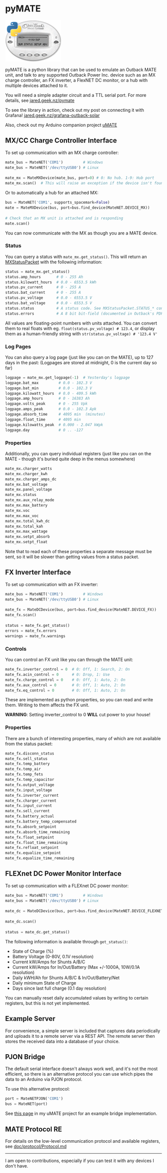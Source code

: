 # pyMATE

![pyMATE](doc/pymate.png "pyMATE")

pyMATE is a python library that can be used to emulate an Outback MATE unit, and talk to any supported
Outback Power Inc. device such as an MX charge controller, an FX inverter, a FlexNET DC monitor, or a hub with
multiple devices attached to it.

You will need a simple adapter circuit and a TTL serial port. For more details, see [jared.geek.nz/pymate](http://jared.geek.nz/pymate)

To see the library in action, check out my post on connecting it with Grafana! [jared.geek.nz/grafana-outback-solar](http://jared.geek.nz/grafana-outback-solar)

Also, check out my Arduino companion project [uMATE](https://github.com/jorticus/uMATE)

## MX/CC Charge Controller Interface

To set up communication with an MX charge controller:
    
```python
mate_bus = MateNET('COM1')         # Windows
mate_bus = MateNET('/dev/ttyUSB0') # Linux

mate_mx = MateMXDevice(mate_bus, port=0) # 0: No hub. 1-9: Hub port
mate_mx.scan()  # This will raise an exception if the device isn't found
```

Or to automatically a hub for an attached MX:
```python
bus = MateNET('COM1', supports_spacemark=False)
mate = MateMXDevice(bus, port=bus.find_device(MateNET.DEVICE_MX))

# Check that an MX unit is attached and is responding
mate.scan()
```

You can now communicate with the MX as though you are a MATE device.

### Status

You can query a status with `mate_mx.get_status()`. This will return an [MXStatusPacket](matenet/mx.py#L14) with the following information:

```python
status = mate_mx.get_status()
status.amp_hours       # 0 - 255 Ah
status.kilowatt_hours  # 0.0 - 6553.5 kWh
status.pv_current      # 0 - 255 A
status.bat_current     # 0 - 255 A
status.pv_voltage      # 0.0 - 6553.5 V
status.bat_voltage     # 0.0 - 6553.5 V
status.status          # A status code. See MXStatusPacket.STATUS_* constants.
status.errors          # A 8 bit bit-field (documented in Outback's PDF)
```

All values are floating-point numbers with units attached. You can convert them to real floats with eg. `float(status.pv_voltage) # 123.4`, or display them as a human-friendly string with `str(status.pv_voltage) # '123.4 V'`
    
### Log Pages
    
You can also query a log page (just like you can on the MATE), up to 127 days in the past: (Logpages are stored at midnight, 0 is the current day so far)

```python
logpage = mate_mx.get_logpage(-1)  # Yesterday's logpage
logpage.bat_max         # 0.0 - 102.3 V
logpage.bat_min         # 0.0 - 102.3 V
logpage.kilowatt_hours  # 0.0 - 409.5 kWh
logpage.amp_hours       # 0 - 16383 Ah
logpage.volts_peak      # 0 - 255 Vpk
logpage.amps_peak       # 0.0 - 102.3 Apk
logpage.absorb_time     # 4095 min  (minutes)
logpage.float_time      # 4095 min
logpage.kilowatts_peak  # 0.000 - 2.047 kWpk
logpage.day             # 0 .. -127
```
    
### Properties
    
Additionally, you can query individual registers (just like you can on the MATE - though it's buried quite deep in the menus somewhere)

```python
mate_mx.charger_watts
mate_mx.charger_kwh
mate_mx.charger_amps_dc
mate_mx.bat_voltage
mate_mx.panel_voltage
mate_mx.status
mate_mx.aux_relay_mode
mate_mx.max_battery
mate_mx.voc
mate_mx.max_voc
mate_mx.total_kwh_dc
mate_mx.total_kah
mate_mx.max_wattage
mate_mx.setpt_absorb
mate_mx.setpt_float
```
    
Note that to read each of these properties a separate message must be sent, so it will be slower than getting values from a status packet.

## FX Inverter Interface

To set up communication with an FX inverter:

```python
mate_bus = MateNET('COM1')         # Windows
mate_bus = MateNET('/dev/ttyUSB0') # Linux

mate_fx = MateDCDevice(bus, port=bus.find_device(MateNET.DEVICE_FX))
mate_fx.scan()

status = mate_fx.get_status()
errors = mate_fx.errors
warnings = mate_fx.warnings
```

### Controls

You can control an FX unit like you can through the MATE unit:

```python
mate_fx.inverter_control = 0  # 0: Off, 1: Search, 2: On
mate_fx.acin_control = 0      # 0: Drop, 1: Use
mate_fx.charge_control = 0    # 0: Off, 1: Auto, 2: On
mate_fx.aux_control = 0       # 0: Off, 1: Auto, 2: On
mate_fx.eq_control = 0        # 0: Off, 1: Auto, 2: On
```
    
These are implemented as python properties, so you can read and write them. Writing to them affects the FX unit.

**WARNING**: Setting inverter_control to 0 **WILL** cut power to your house!
    
### Properties

There are a bunch of interesting properties, many of which are not available from the status packet:

```python
mate_fx.disconn_status
mate_fx.sell_status
mate_fx.temp_battery
mate_fx.temp_air
mate_fx.temp_fets
mate_fx.temp_capacitor
mate_fx.output_voltage
mate_fx.input_voltage
mate_fx.inverter_current
mate_fx.charger_current
mate_fx.input_current
mate_fx.sell_current
mate_fx.battery_actual
mate_fx.battery_temp_compensated
mate_fx.absorb_setpoint
mate_fx.absorb_time_remaining
mate_fx.float_setpoint
mate_fx.float_time_remaining
mate_fx.refloat_setpoint
mate_fx.equalize_setpoint
mate_fx.equalize_time_remaining
```

## FLEXnet DC Power Monitor Interface

To set up communication with a FLEXnet DC power monitor:

```python
mate_bus = MateNET('COM1')         # Windows
mate_bus = MateNET('/dev/ttyUSB0') # Linux

mate_dc = MateDCDevice(bus, port=bus.find_device(MateNET.DEVICE_FLEXNETDC))

mate_dc.scan()

status = mate_dc.get_status()
```

The following information is available through `get_status()`:
- State of Charge (%)
- Battery Voltage (0-80V, 0.1V resolution)
- Current kW/Amps for Shunts A/B/C
- Current kW/Amps for In/Out/Battery (Max +/-1000A, 10W/0.1A resolution)
- Daily kWH/Ah for Shunts A/B/C & In/Out/Battery/Net
- Daily minimum State of Charge
- Days since last full charge (0.1 day resolution)

You can manually reset daily accumulated values by writing to certain registers, 
but this is not yet implemented.

## Example Server

For convenience, a simple server is included that captures data periodically
and uploads it to a remote server via a REST API.
The remote server then stores the received data into a database of your choice.


## PJON Bridge

The default serial interface doesn't always work well, and it's not the most efficient,
so there is an alternative protocol you can use which pipes the data to an Arduino via PJON protocol.

To use this alternative protocol:

```python
port = MateNETPJON('COM1')
bus = MateNET(port)
```

See [this page](https://github.com/jorticus/uMATE/blob/master/examples/Bridge/Bridge.ino) in my uMATE project for an example bridge implementation.

## MATE Protocol RE ###

For details on the low-level communication protocol and available registers, see [doc/protocol/Protocol.md](doc/protocol/Protocol.md)

---

I am open to contributions, especially if you can test it with any devices I don't have.

